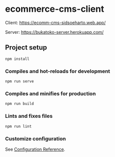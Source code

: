 # ecommerce-cms-client

Client: 
https://ecomm-cms-sidsoeharto.web.app/

Server:
https://bukatoko-server.herokuapp.com/

## Project setup
```
npm install
```

### Compiles and hot-reloads for development
```
npm run serve
```

### Compiles and minifies for production
```
npm run build
```

### Lints and fixes files
```
npm run lint
```

### Customize configuration
See [Configuration Reference](https://cli.vuejs.org/config/).
